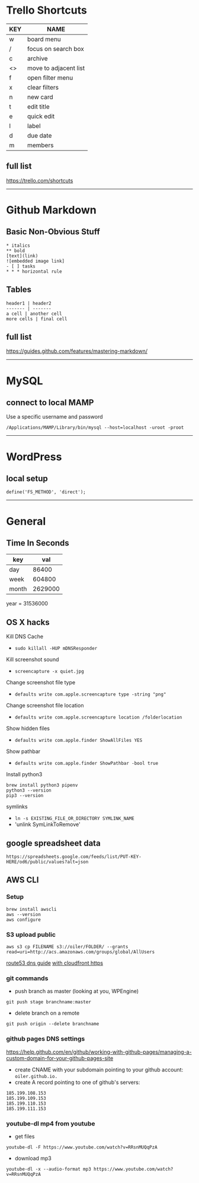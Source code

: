 # Trello Shortcuts

KEY | NAME
--- | ----
w | board menu
/ | focus on search box
c | archive
<> | move to adjacent list
f | open filter menu
x | clear filters
n | new card
t | edit title
e | quick edit
l | label
d | due date
m | members

## full list
https://trello.com/shortcuts

* * *

# Github Markdown

## Basic Non-Obvious Stuff
```
* italics
** bold
[text](link)
![embedded image link]
- [ ] tasks
* * * horizontal rule
```

## Tables
```
header1 | header2
------- | -------
a cell | another cell
more cells | final cell

```

## full list
https://guides.github.com/features/mastering-markdown/

* * *

# MySQL

## connect to local MAMP
Use a specific username and password
```
/Applications/MAMP/Library/bin/mysql --host=localhost -uroot -proot
```

* * * 

# WordPress

## local setup
```
define('FS_METHOD', 'direct');
```

* * * 

# General

## Time In Seconds

key | val
--- | ---
day | 86400
week | 604800
month | 2629000
year = 31536000

##  OS X hacks

Kill DNS Cache  
* `sudo killall -HUP mDNSResponder`

Kill screenshot sound
* `screencapture -x quiet.jpg`

Change screenshot file type
* `defaults write com.apple.screencapture type -string "png"`

Change screenshot file location
* `defaults write com.apple.screencapture location /folderlocation`

Show hidden files
* `defaults write com.apple.finder ShowAllFiles YES`

Show pathbar
* `defaults write com.apple.finder ShowPathbar -bool true`

Install python3
```
brew install python3 pipenv
python3 --version
pip3 --version
```

symlinks
* `ln -s EXISTING_FILE_OR_DIRECTORY SYMLINK_NAME`
* 'unlink SymLinkToRemove'

## google spreadsheet data
```
https://spreadsheets.google.com/feeds/list/PUT-KEY-HERE/od6/public/values?alt=json
```

## AWS CLI

### Setup

```
brew install awscli
aws --version
aws configure
```

### S3 upload public
```
aws s3 cp FILENAME s3://oiler/FOLDER/ --grants read=uri=http://acs.amazonaws.com/groups/global/AllUsers

```
[route53 dns guide](https://medium.com/@limichelle21/connecting-google-domains-to-amazon-s3-d0d9da467650)
[with cloudfront https](https://www.josephecombs.com/2018/03/05/how-to-make-an-AWS-S3-static-website-with-ssl)


### git commands

* push branch as master (looking at you, WPEngine)
```
git push stage branchname:master
```

* delete branch on a remote
```
git push origin --delete branchname
```


### github pages DNS settings

https://help.github.com/en/github/working-with-github-pages/managing-a-custom-domain-for-your-github-pages-site

* create CNAME with your subdomain pointing to your github account: `oiler.github.io.`
* create A record pointing to one of github's servers:
```
185.199.108.153
185.199.109.153
185.199.110.153
185.199.111.153
```

### youtube-dl mp4 from youtube

* get files
```
youtube-dl -F https://www.youtube.com/watch?v=RRsnMUQqPzA
```
* download mp3
```
youtube-dl -x --audio-format mp3 https://www.youtube.com/watch?v=RRsnMUQqPzA
```

